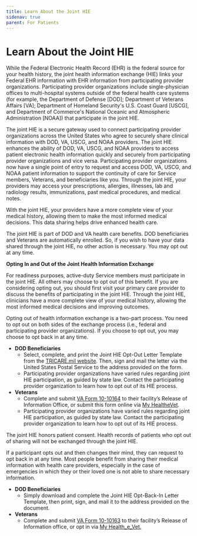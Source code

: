 ```yaml
---
title: Learn About the Joint HIE
sidenav: true
parent: For Patients
---
```

# Learn About the Joint HIE

While the Federal Electronic Health Record (EHR) is the federal source for your health history, the joint health information exchange (HIE) links your Federal EHR information with EHR information from participating provider organizations. Participating provider organizations include single-physician offices to multi-hospital systems outside of the federal health care systems (for example, the Department of Defense [DOD]; Department of Veterans Affairs [VA]; Department of Homeland Security's U.S. Coast Guard [USCG], and Department of Commerce's National Oceanic and Atmospheric Administration [NOAA]) that participate in the joint HIE.

The joint HIE is a secure gateway used to connect participating provider organizations across the United States who agree to securely share clinical information with DOD, VA, USCG, and NOAA providers. The joint HIE enhances the ability of DOD, VA, USCG, and NOAA providers to access patient electronic health information quickly and securely from participating provider organizations and vice versa. Participating provider organizations now have a single point of entry to request and access DOD, VA, USCG, and NOAA patient information to support the continuity of care for Service members, Veterans, and beneficiaries like you. Through the joint HIE, your providers may access your prescriptions, allergies, illnesses, lab and radiology results, immunizations, past medical procedures, and medical notes.

With the joint HIE, your providers have a more complete view of your medical history, allowing them to make the most informed medical decisions. This data sharing helps drive enhanced health care.

The joint HIE is part of DOD and VA health care benefits. DOD beneficiaries and Veterans are automatically enrolled. So, if you wish to have your data shared through the joint HIE, no other action is necessary. You may opt out at any time.

**Opting In and Out of the Joint Health Information Exchange**

For readiness purposes, active-duty Service members must participate in the joint HIE. All others may choose to opt out of this benefit. If you are considering opting out, you should first visit your primary care provider to discuss the benefits of participating in the joint HIE. Through the joint HIE, clinicians have a more complete view of your medical history, allowing the most informed medical decisions and improving outcomes.

Opting out of health information exchange is a two-part process. You need to opt out on both sides of the exchange process (i.e., federal and participating provider organizations). If you choose to opt out, you may choose to opt back in at any time.

- **DOD Beneficiaries**
  - Select, complete, and print the Joint HIE Opt-Out Letter Template from the [TRICARE.mil website](https://www.tricare.mil/PatientResources/MedicalRecords/jHIE). Then, sign and mail the letter via the United States Postal Service to the address provided on the form.
  - Participating provider organizations have varied rules regarding joint HIE participation, as guided by state law. Contact the participating provider organization to learn how to opt out of its HIE process.
- **Veterans**
  - Complete and submit [VA Form 10-10164](https://www.va.gov/find-forms/about-form-10-10164) to their facility’s Release of Information Office, or submit this form online via [My HealtheVet](https://www.va.gov/health-care/manage-health/).
  - Participating provider organizations have varied rules regarding joint HIE participation, as guided by state law. Contact the participating provider organization to learn how to opt out of its HIE process.

The joint HIE honors patient consent. Health records of patients who opt out of sharing will not be exchanged through the joint HIE.

If a participant opts out and then changes their mind, they can request to opt back in at any time. Most people benefit from sharing their medical information with health care providers, especially in the case of emergencies in which they or their loved one is not able to share necessary information.

- **DOD Beneficiaries**
  - Simply download and complete the Joint HIE Opt-Back-In Letter Template, then print, sign, and mail it to the address provided on the document.
- **Veterans**
  - Complete and submit [VA Form 10-10163](https://www.va.gov/find-forms/about-form-10-10163) to their facility’s Release of Information office, or opt in via [My Health_e_Vet.](https://www.myhealth.va.gov/mhv-portal-web/home)





